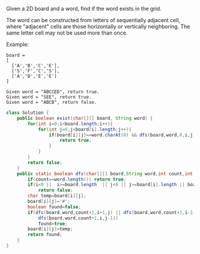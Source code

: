 Given a 2D board and a word, find if the word exists in the grid.

The word can be constructed from letters of sequentially adjacent cell, where "adjacent" cells are those horizontally or vertically neighboring. The same letter cell may not be used more than once.

Example:
```
board =
[
  ['A','B','C','E'],
  ['S','F','C','S'],
  ['A','D','E','E']
]

Given word = "ABCCED", return true.
Given word = "SEE", return true.
Given word = "ABCB", return false.
```
```java
class Solution {
    public boolean exist(char[][] board, String word) {
        for(int i=0;i<board.length;i++){
            for(int j=0;j<board[i].length;j++){
                if(board[i][j]==word.charAt(0) && dfs(board,word,0,i,j)){
                    return true;
                }
            }
        }
        return false;
    }
    public static boolean dfs(char[][] board,String word,int count,int i,int j){
        if(count==word.length()) return true;
        if(i<0 ||  i>=board.length  || j<0 || j>=board[i].length || board[i][j]!=word.charAt(count))
            return false;
        char temp=board[i][j];
        board[i][j]='#';
        boolean found=false;
        if(dfs(board,word,count+1,i+1,j) || dfs(board,word,count+1,i-1,j) || dfs(board,word,count+1,i,j+1) ||
            dfs(board,word,count+1,i,j-1))
            found=true;
        board[i][j]=temp;
        return found;
    }
}
```
